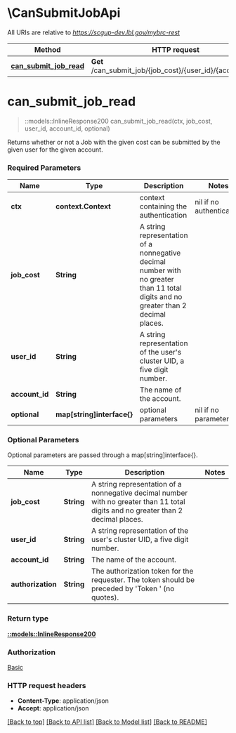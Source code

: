 # \CanSubmitJobApi

All URIs are relative to *https://scgup-dev.lbl.gov/mybrc-rest*

Method | HTTP request | Description
------------- | ------------- | -------------
[**can_submit_job_read**](CanSubmitJobApi.md#can_submit_job_read) | **Get** /can_submit_job/{job_cost}/{user_id}/{account_id}/ | 


# **can_submit_job_read**
> ::models::InlineResponse200 can_submit_job_read(ctx, job_cost, user_id, account_id, optional)


Returns whether or not a Job with the given cost can be submitted by the given user for the given account.

### Required Parameters

Name | Type | Description  | Notes
------------- | ------------- | ------------- | -------------
 **ctx** | **context.Context** | context containing the authentication | nil if no authentication
  **job_cost** | **String**| A string representation of a nonnegative decimal number with no greater than 11 total digits and no greater than 2 decimal places. | 
  **user_id** | **String**| A string representation of the user&#39;s cluster UID, a five digit number. | 
  **account_id** | **String**| The name of the account. | 
 **optional** | **map[string]interface{}** | optional parameters | nil if no parameters

### Optional Parameters
Optional parameters are passed through a map[string]interface{}.

Name | Type | Description  | Notes
------------- | ------------- | ------------- | -------------
 **job_cost** | **String**| A string representation of a nonnegative decimal number with no greater than 11 total digits and no greater than 2 decimal places. | 
 **user_id** | **String**| A string representation of the user&#39;s cluster UID, a five digit number. | 
 **account_id** | **String**| The name of the account. | 
 **authorization** | **String**| The authorization token for the requester. The token should be preceded by &#39;Token &#39; (no quotes). | 

### Return type

[**::models::InlineResponse200**](inline_response_200.md)

### Authorization

[Basic](../README.md#Basic)

### HTTP request headers

 - **Content-Type**: application/json
 - **Accept**: application/json

[[Back to top]](#) [[Back to API list]](../README.md#documentation-for-api-endpoints) [[Back to Model list]](../README.md#documentation-for-models) [[Back to README]](../README.md)

